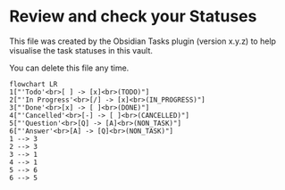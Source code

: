 
# Review and check your Statuses

This file was created by the Obsidian Tasks plugin (version x.y.z) to help visualise the task statuses in this vault.

You can delete this file any time.

<!-- Switch to Live Preview or Reading Mode to see the diagram. -->


```mermaid
flowchart LR
1["'Todo'<br>[ ] -> [x]<br>(TODO)"]
2["'In Progress'<br>[/] -> [x]<br>(IN_PROGRESS)"]
3["'Done'<br>[x] -> [ ]<br>(DONE)"]
4["'Cancelled'<br>[-] -> [ ]<br>(CANCELLED)"]
5["'Question'<br>[Q] -> [A]<br>(NON_TASK)"]
6["'Answer'<br>[A] -> [Q]<br>(NON_TASK)"]
1 --> 3
2 --> 3
3 --> 1
4 --> 1
5 --> 6
6 --> 5
```


